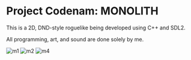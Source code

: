 Project Codenam: MONOLITH
=========================
This is a 2D, DND-style roguelike being developed using C++ and SDL2.

All programming, art, and sound are done solely by me.

![m1]("/m1.png")
![m2]("/m2.png")
![m4]("/m4.png")
